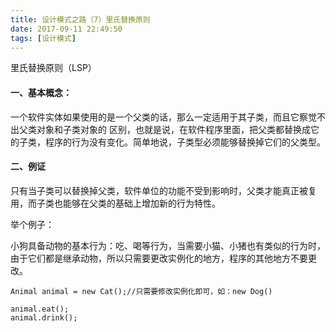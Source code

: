 ```yaml
---
title: 设计模式之路（7）里氏替换原则
date: 2017-09-11 22:49:50
tags: [设计模式]
---
```


里氏替换原则（LSP）

#### 一、基本概念：

一个软件实体如果使用的是一个父类的话，那么一定适用于其子类，而且它察觉不出父类对象和子类对象的 区别，也就是说，在软件程序里面，把父类都替换成它的子类，程序的行为没有变化。简单地说，子类型必须能够替换掉它们的父类型。

#### 二、例证

只有当子类可以替换掉父类，软件单位的功能不受到影响时，父类才能真正被复用，而子类也能够在父类的基础上增加新的行为特性。

举个例子：

小狗具备动物的基本行为：吃、喝等行为，当需要小猫、小猪也有类似的行为时，由于它们都是继承动物，所以只需要更改实例化的地方，程序的其他地方不要更改。
	
	Animal animal = new Cat();//只需要修改实例化即可，如：new Dog()
	
	animal.eat();
	animal.drink();
	